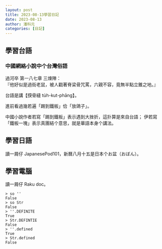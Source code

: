 ```yaml
---
layout: post
title: 2023-08-13學習日記
date: 2023-08-13
author: 潘科元
categories: [日記]
---
```

## 學習台語

### 中國網絡小說中个台灣俗語

過河卒 第一八七章 三煉陣：  
『他好似是過街老鼠，被人戳著脊梁骨咒罵，六親不容，竟無半點立錐之地。』

台語是講【揬骨縫 tu̍h-kut-phāng】。

進前看過幾若遍「踢到鐵板」佮「放鴿子」。

中國小說作者若寫「踢到鐵板」表示遇到大挫折，這扑算是來自台語；
伊若寫「鐵板一塊」表示真團結个意思，就是華語本身个講法。

## 學習日語

讀一屑仔 JapanesePod101，新曆八月十五是日本个お盆（おぼん）。

## 學習電腦

讀一屑仔 Raku doc。

```
> so ''
False
> so Str
False
> ''.DEFINITE
True
> Str.DEFINTIE
False
> ''.defined
True
> Str.defined
False
```
